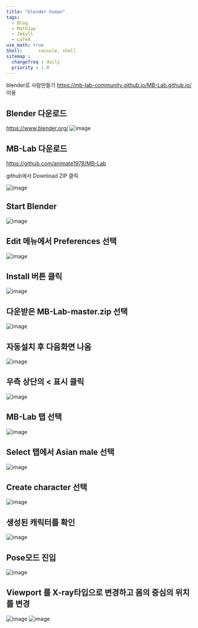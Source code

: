 ```yaml
---
title: "blender human"
tags:
  - Blog
  - MathJax
  - Jekyll
  - LaTeX
use_math: true
Shell:      console, shell
sitemap :
  changefreq : daily
  priority : 1.0
---
```


blender로 사람만들기 https://mb-lab-community.github.io/MB-Lab.github.io/ 이용

## Blender 다운로드
https://www.blender.org/
![image](https://user-images.githubusercontent.com/53217819/153700209-8cbbc3a9-1aa1-4b17-8c67-611f6968e43e.png)
## MB-Lab 다운로드
https://github.com/animate1978/MB-Lab

github에서 Download ZIP 클릭

![image](https://user-images.githubusercontent.com/53217819/153700284-8db128ed-596e-4eb2-97de-7e1aff569bd5.png)

## Start Blender 
![image](https://user-images.githubusercontent.com/53217819/153700242-8c9e9a8c-e184-4f69-8e59-8a7cb6c9843d.png)
## Edit 메뉴에서 Preferences 선택
![image](https://user-images.githubusercontent.com/53217819/153700255-91f93d8c-7b3c-4eda-9ca2-e13143ac6b6e.png)
## Install 버튼 클릭
![image](https://user-images.githubusercontent.com/53217819/153700308-831636b8-cd65-4f99-9091-e54ab68dd472.png)
## 다운받은 MB-Lab-master.zip 선택
![image](https://user-images.githubusercontent.com/53217819/153700323-5525f8ba-68c2-44a8-9254-b3b395e825ad.png)
## 자동설치 후 다음화면 나옴
![image](https://user-images.githubusercontent.com/53217819/153700332-d842dd85-a98d-4ec3-8923-cf59ba865466.png)
## 우측 상단의 < 표시 클릭
![image](https://user-images.githubusercontent.com/53217819/153700367-1086e36b-b202-42b3-bb97-9e8127eee875.png)
## MB-Lab 탭 선택
![image](https://user-images.githubusercontent.com/53217819/153700380-a1e04e50-e119-4f7b-b3e3-3c7d4c365d71.png)

## Select 탭에서 Asian male 선택
![image](https://user-images.githubusercontent.com/53217819/153700392-387c87e8-200a-4c3a-b333-f8a14a2617a9.png)

## Create character 선택
![image](https://user-images.githubusercontent.com/53217819/153700421-a2e0c25e-4af4-4fe1-a659-cc406abde3c5.png)
## 생성된 캐릭터를 확인
![image](https://user-images.githubusercontent.com/53217819/153700451-80be4137-e249-4093-81c9-54c6cd27cb3c.png)

## Pose모드 진입
![image](https://user-images.githubusercontent.com/53217819/153700460-a42d5daf-38a7-4172-b6c6-8e4087491c10.png)

## Viewport 를 X-ray타입으로 변경하고 몸의 중심의 위치를 변경
![image](https://user-images.githubusercontent.com/53217819/153700511-9870bfa8-5330-475e-afd0-912bccbcc811.png)
![image](https://user-images.githubusercontent.com/53217819/153700532-43ab55d1-37d6-403a-9ff6-3bfeeef38c0a.png)


